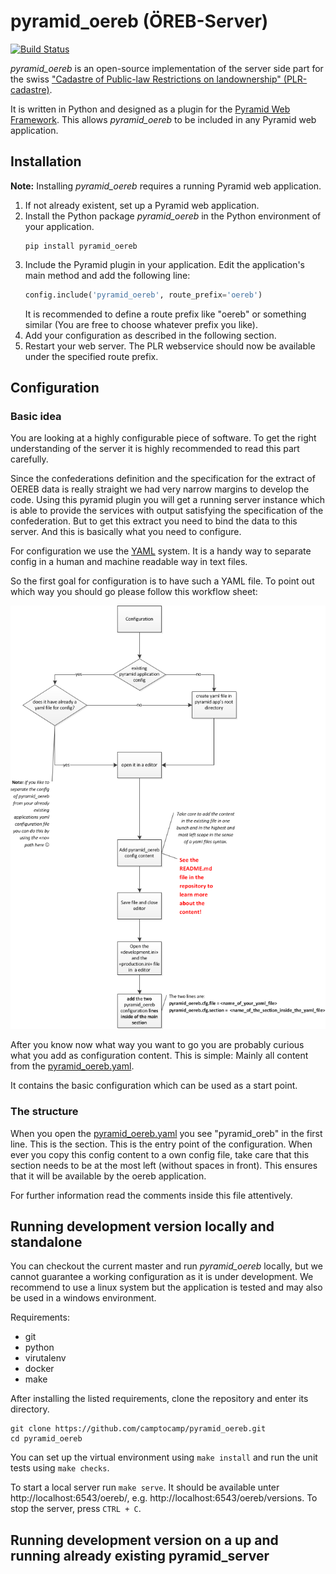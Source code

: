 pyramid_oereb (ÖREB-Server)
===========================
[![Build Status](https://travis-ci.com/camptocamp/pyramid_oereb.svg?token=oTUZsPVUPe1BYV5bzANE&branch=master)](https://travis-ci.com/camptocamp/pyramid_oereb)

_pyramid_oereb_ is an open-source implementation of the server side part for the swiss ["Cadastre of Public-law Restrictions on landownership" (PLR-cadastre)](https://www.cadastre.ch/en/oereb.html).

It is written in Python and designed as a plugin for the [Pyramid Web Framework](http://docs.pylonsproject.org/projects/pyramid/en/latest/). This allows _pyramid_oereb_ to be included in any Pyramid web application.

Installation
------------

**Note:** Installing _pyramid_oereb_ requires a running Pyramid web application.

1.  If not already existent, set up a Pyramid web application.
2.  Install the Python package _pyramid_oereb_ in the Python environment of your application.
    ```
    pip install pyramid_oereb
    ```
3.  Include the Pyramid plugin in your application. Edit the application's main method and add the following
line:
    ```python
    config.include('pyramid_oereb', route_prefix='oereb')
    ```
    It is recommended to define a route prefix like "oereb" or something similar (You are free to choose
    whatever prefix you like).
4.  Add your configuration as described in the following section.
5.  Restart your web server. The PLR webservice should now be available under the specified route prefix.


Configuration
-------------

### Basic idea

You are looking at a highly configurable piece of software. To get the right understanding of the server it
is highly recommended to read this part carefully.

Since the confederations definition and the specification for the extract of OEREB data is really straight
 we had very narrow margins to develop the code. Using this pyramid plugin you will get a running server
 instance which is able to provide the services with output satisfying the specification of the confederation.
 But to get this extract you need to bind the data to this server. And this is basically what you need to
 configure.

For configuration we use the [YAML](http://www.yaml.org/spec/1.2/spec.html) system. It is a handy way to
separate config in a human and machine readable way in text files.

So the first goal for configuration is to have such a YAML file. To point out which way you should go please
follow this workflow sheet:

![Screenshot](doc/images/configuration_workflow.png)

After you know now what way you want to go you are probably curious what you add as configuration content.
This is simple: Mainly all content from the [pyramid_oereb.yaml](pyramid_oereb.yml).

It contains the basic configuration which can be used as a start point.

### The structure

When you open the [pyramid_oereb.yaml](pyramid_oereb.yml) you see "pyramid_oreb" in the first line. This is
the section. This is the entry point of the configuration. When ever you copy this config content to a own
config file, take care that this section needs to be at the most left (without spaces in front). This ensures
that it will be available by the oereb application.

For further information read the comments inside this file attentively.

Running development version locally and standalone
--------------------------------------------------

You can checkout the current master and run _pyramid_oereb_ locally, but we cannot guarantee a working
configuration as it is under development. We recommend to use a linux system but the application is tested
and may also be used in a windows environment.

Requirements:
-   git
-   python
-   virutalenv
-   docker
-   make

After installing the listed requirements, clone the repository and enter its directory.
```
git clone https://github.com/camptocamp/pyramid_oereb.git
cd pyramid_oereb
```

You can set up the virtual environment using `make install` and run the unit tests using `make checks`.

To start a local server run `make serve`. It should be available unter http://localhost:6543/oereb/, e.g.
http://localhost:6543/oereb/versions. To stop the server, press `CTRL + C`.

Running development version on a up and running already existing pyramid_server
-------------------------------------------------------------------------------

